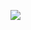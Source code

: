 >
><img align="left" src="https://cdn.discordapp.com/attachments/969537784803106827/1244279197267005561/tumblr_88e93c233b6a80a2f150994714d868d0_8fb1a3ea_540.gif?ex=665488ce&is=6653374e&hm=b9c64ba4253527dc4ba7ee1b43017006da6057d4ccc5a732dffc21b1a9c51be5&" />
>     
